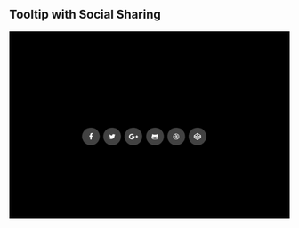 ## Tooltip with Social Sharing

![Edit [Web] Tooltip with Social Sharing](../../gifs/tooltip/tooltip-with-social-sharing.gif)